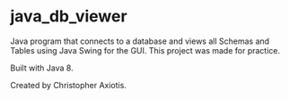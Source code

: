 # java_db_viewer
Java program that connects to a database and views all Schemas and Tables using Java Swing for the GUI.
This project was made for practice.

Built with Java 8.

Created by Christopher Axiotis.

